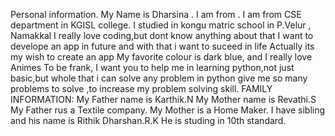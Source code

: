 Personal information.
My Name is Dharsina .
I am from .
I am from CSE department in KGISL college.
I studied in kongu matric school in P.Velur , Namakkal
I really love coding,but dont know anything about that
I want to develope an app in future and with that i want to suceed in life
Actually its my wish to create an app
My favorite colour is dark blue, and I really love Animes
To be frank, I want you to help me in learning python,not just basic,but whole that i can solve any problem in python
give me so many problems to solve ,to increase my problem solving skill.
FAMILY INFORMATION:
My Father name is Karthik.N
My Mother name is Revathi.S
My Father rus a Textile company.
My Mother is a Home Maker.
I have sibling and his name is Rithik Dharshan.R.K
He is studing in 10th standard.
